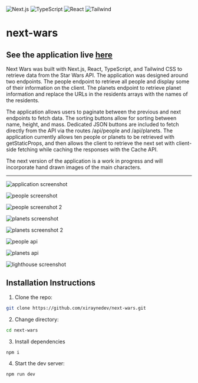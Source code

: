 ![Next.js](https://img.shields.io/badge/Next.js-13.0.0-lightgrey)
![TypeScript](https://img.shields.io/badge/TypeScript-4.8.3-blue)
![React](https://img.shields.io/badge/React-18.2.0-blue)
![Tailwind](https://img.shields.io/badge/TailwindCSS-3.2.6-blue)

# next-wars

## See the application live [here](https://next-wars.vercel.app/)

Next Wars was built with Next.js, React, TypeScript, and Tailwind CSS to retrieve data from the Star Wars API. The application was designed around two endpoints. The people endpoint to retrieve all people and display some of their information on the client. The planets endpoint to retrieve planet information and replace the URLs in the residents arrays with the names of the residents.

The application allows users to paginate between the previous and next endpoints to fetch data. The sorting buttons allow for sorting between name, height, and mass. Dedicated JSON buttons are included to fetch directly from the API via the routes /api/people and /api/planets. The application currently allows ten people or planets to be retrieved with getStaticProps, and then allows the client to retrieve the next set with client-side fetching while caching the responses with the Cache API.

The next version of the application is a work in progress and will incorporate hand drawn images of the main characters.

---

![application screenshot](assets/images/application-screenshots/application-screenshot.webp)

![people screenshot](assets/images/application-screenshots/people-screenshot.webp)

![people screenshot 2](assets/images/application-screenshots/people-screenshot-2.webp)

![planets screenshot](assets/images/application-screenshots/planets-screenshot.webp)

![planets screenshot 2](assets/images/application-screenshots/planets-screenshot-2.webp)

![people api](assets/images/application-screenshots/people-api.webp)

![planets api](assets/images/application-screenshots/planets-api.webp)

![lighthouse screenshot](assets/images/application-screenshots/lighthouse.webp)

## Installation Instructions

1. Clone the repo:

```sh
git clone https://github.com/xiraynedev/next-wars.git
```

2. Change directory:

```sh
cd next-wars
```

3. Install dependencies

```sh
npm i
```

4. Start the dev server:

```sh
npm run dev
```

